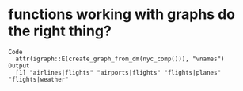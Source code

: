 # functions working with graphs do the right thing?

    Code
      attr(igraph::E(create_graph_from_dm(nyc_comp())), "vnames")
    Output
      [1] "airlines|flights" "airports|flights" "flights|planes"   "flights|weather" 


